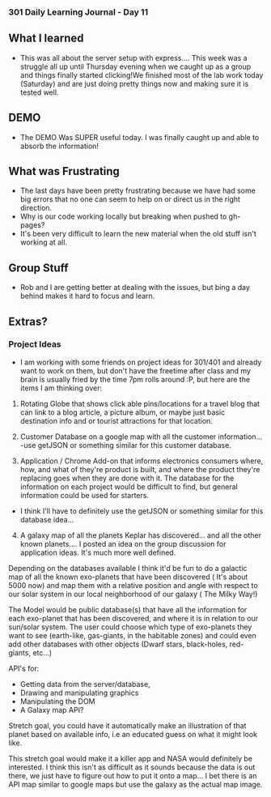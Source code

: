 ### 301 Daily Learning Journal - Day 11

## What I learned
- This was all about the server setup with express.... This week was a struggle all up until Thursday evening when we caught up as a group and things finally started clicking!We finished most of the lab work today (Saturday) and are just doing pretty things now and making sure it is tested well.

## DEMO
- The DEMO Was SUPER useful today. I was finally caught up and able to absorb the information!

## What was Frustrating
- The last days have been pretty frustrating because we have had some big errors that no one can seem to help on or direct us in the right direction.
- Why is our code working locally but breaking when pushed to gh-pages?
- It's been very difficult to learn the new material when the old stuff isn't working at all.

## Group Stuff
- Rob and I are getting better at dealing with the issues, but bing a day behind makes it hard to focus and learn.

## Extras?


### Project Ideas

- I am working with some friends on project ideas for 301/401 and already want to work on them, but don't have the freetime after class and my brain is usually fried by the time 7pm rolls around :P, but here are the items I am thinking over:

1. Rotating Globe that shows click able pins/locations for a travel blog that can link to a blog article, a picture album, or maybe just basic destination info and or tourist attractions for that location.


2. Customer Database on a google map with all the customer information...
-use getJSON or something similar for this customer database.

3. Application / Chrome Add-on that informs electronics consumers where, how, and what of they're product is built, and where the product they're replacing goes when they are done with it. The database for the information on each project would be difficult to find, but general information could be used for starters.
- I think I'll have to definitely use the getJSON or something similar for this database idea...

4. A galaxy map of all the planets Keplar has discovered... and all the other known planets.... I posted an idea on the group discussion for application ideas. It's much more well defined.

Depending on the databases available I think it'd be fun to do a galactic map of all the known exo-planets that have been discovered ( It's about 5000 now) and map them with a relative position and angle with respect to our solar system in our local neighborhood of our galaxy ( The Milky Way!)

The Model would be public database(s) that have all the information for each exo-planet that has been discovered, and where it is in relation to our sun/solar system.
The user could choose which type of exo-planets they want to see (earth-like, gas-giants, in the habitable zones) and could even add other databases with other objects (Dwarf stars, black-holes, red-giants, etc...)


API's for:
- Getting data from the server/database,
- Drawing and manipulating graphics
- Manipulating the DOM
- A Galaxy map API?

Stretch goal, you could have it automatically make an illustration of that planet based on available info, i.e an educated guess on what it might look like.

This stretch goal would make it a killer app and NASA would definitely be interested.
I think this isn't as difficult as it sounds because the data is out there, we just have to figure out how to put it onto a map... I bet there is an API map similar to google maps but use the galaxy as the actual map image.
